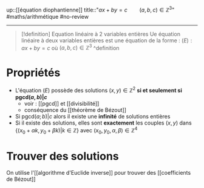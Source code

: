 up::[[équation diophantienne]]
title::"$ax+by=c \qquad (a, b, c)\in\mathbb{Z}^{3}$"
#maths/arithmétique #no-review 

----


> [!definition] Equation linéaire à 2 variables entières
> Ue équation linéaire à deux variables entières est une équation de la forme :
> $(E) : ax+by = c$
> où $(a, b, c)\in\mathbb{Z}^3$
^definition

# Propriétés
 - L'équation $(E)$ possède des solutions $(x, y)\in\mathbb{Z}^2$ **si et seulement si $\mathrm{pgcd}(a,b)|c$**
     - voir : [[pgcd]] et [[divisibilité]]
     - conséquence du [[théorème de Bézout]]
 - Si $\mathrm{pgcd}(a; b)|c$ alors il existe une **infinité** de solutions entières
 - Si il existe des solutions, elles sont **exactement** les couples $(x, y)$ dans $\{(x_0+\alpha k, y_0+\beta k) | k\in\mathbb{Z}\}$ avec $(x_0,y_0,\alpha,\beta)\in\mathbb{Z}^4$

# Trouver des solutions

On utilise l'[[algorithme d'Euclide inverse]] pour trouver des [[coefficients de Bézout]]

